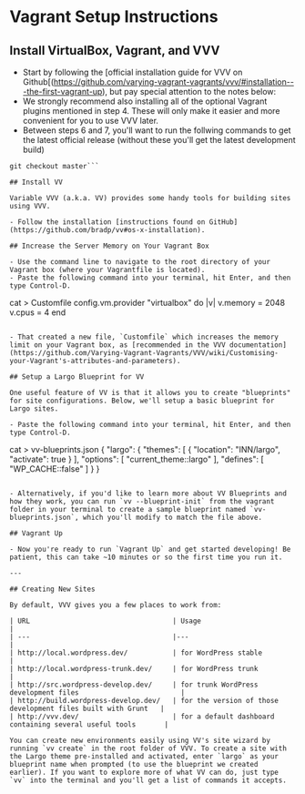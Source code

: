 # Vagrant Setup Instructions

## Install VirtualBox, Vagrant, and VVV 

- Start by following the [official installation guide for VVV on Github[(https://github.com/varying-vagrant-vagrants/vvv/#installation---the-first-vagrant-up), but pay special attention to the notes below:
 - We strongly recommend also installing all of the optional Vagrant plugins mentioned in step 4. These will only make it easier and more convenient for you to use VVV later.
 - Between steps 6 and 7, you'll want to run the follwing commands to get the latest official release (without these you'll get the latest development build)

```git fetch
git checkout master```

## Install VV

Variable VVV (a.k.a. VV) provides some handy tools for building sites using VVV.

- Follow the installation [instructions found on GitHub](https://github.com/bradp/vv#os-x-installation). 

## Increase the Server Memory on Your Vagrant Box

- Use the command line to navigate to the root directory of your Vagrant box (where your Vagrantfile is located).
- Paste the following command into your terminal, hit Enter, and then type Control-D.

```
cat > Customfile
config.vm.provider "virtualbox" do |v|
  v.memory = 2048
  v.cpus = 4
end
```

- That created a new file, `Customfile` which increases the memory limit on your Vagrant box, as [recommended in the VVV documentation](https://github.com/Varying-Vagrant-Vagrants/VVV/wiki/Customising-your-Vagrant's-attributes-and-parameters).

## Setup a Largo Blueprint for VV

One useful feature of VV is that it allows you to create "blueprints" for site configurations. Below, we'll setup a basic blueprint for Largo sites.

- Paste the following command into your terminal, hit Enter, and then type Control-D.

```
cat > vv-blueprints.json
{
  "largo": {
    "themes": [
      {
        "location": "INN/largo",
        "activate": true
      }
    ],
    "options": [
      "current_theme::largo"
    ],
    "defines": [
      "WP_CACHE::false"
    ]
  }
}
```

- Alternatively, if you'd like to learn more about VV Blueprints and how they work, you can run `vv --blueprint-init` from the vagrant folder in your terminal to create a sample blueprint named `vv-blueprints.json`, which you'll modify to match the file above.

## Vagrant Up

- Now you're ready to run `Vagrant Up` and get started developing! Be patient, this can take ~10 minutes or so the first time you run it.

---

## Creating New Sites

By default, VVV gives you a few places to work from:

| URL                                   | Usage                                                         |
| ---                                   |---                                                            |
| http://local.wordpress.dev/           | for WordPress stable                                          |
| http://local.wordpress-trunk.dev/     | for WordPress trunk                                           |
| http://src.wordpress-develop.dev/     | for trunk WordPress development files                         |
| http://build.wordpress-develop.dev/   | for the version of those development files built with Grunt   |
| http://vvv.dev/                       | for a default dashboard containing several useful tools       |

You can create new environments easily using VV's site wizard by running `vv create` in the root folder of VVV. To create a site with the Largo theme pre-installed and activated, enter `largo` as your blueprint name when prompted (to use the blueprint we created earlier). If you want to explore more of what VV can do, just type `vv` into the terminal and you'll get a list of commands it accepts.

